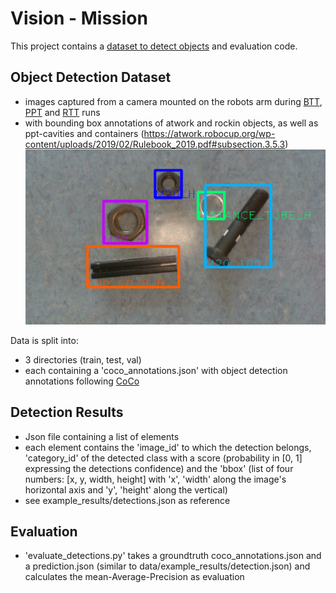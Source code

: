 # Vision - Mission

This project contains a [dataset to detect objects](https://ificloud.xsitepool.tu-freiberg.de/index.php/s/gYbsyaCX8MqW45o/download) and evaluation code.

## Object Detection Dataset

* images captured from a camera mounted on the robots arm during [BTT](https://www.youtube.com/watch?v=qoQVruwKd7k), [PPT](https://www.youtube.com/watch?v=HfWjK-29w4A) and [RTT](https://www.youtube.com/watch?v=UigqNKzv6WU) runs
* with bounding box annotations of atwork and rockin objects, as well as ppt-cavities and containers (https://atwork.robocup.org/wp-content/uploads/2019/02/Rulebook_2019.pdf#subsection.3.5.3)
![Annotated Image](graphics/example.jpg "Example Image with overlayed annotations")

Data is split into:
* 3 directories (train, test, val)
* each containing a 'coco_annotations.json' with object detection annotations following [CoCo](http://cocodataset.org/#format-data)

## Detection Results

* Json file containing a list of elements
* each element contains the 'image_id' to which the detection belongs, 'category_id' of the detected class with a score (probability in [0, 1] expressing the detections confidence) and the 'bbox' (list of four numbers: [x, y, width, height] with 'x', 'width' along the image's horizontal axis and 'y', 'height' along the vertical)
* see example_results/detections.json as reference

## Evaluation

* 'evaluate_detections.py' takes a groundtruth coco_annotations.json and a prediction.json (similar to data/example_results/detection.json) and calculates the mean-Average-Precision as evaluation
